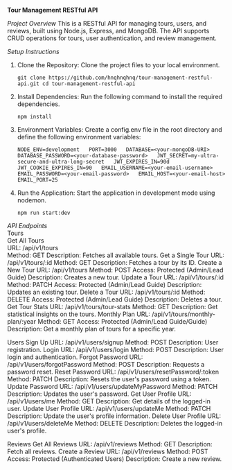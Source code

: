**Tour Management RESTful API**

*Project Overview*
This is a RESTful API for managing tours, users, and reviews, built using Node.js, Express, and MongoDB. The API supports CRUD operations for tours, user authentication, and review management.

*Setup Instructions*
1) Clone the Repository: Clone the project files to your local environment.
   
   ``
   git clone https://github.com/hnqhnqhnq/tour-management-restful-api.git
   cd tour-management-restful-api
   ``
   
2) Install Dependencies: Run the following command to install the required dependencies.
   
   ``
   npm install
   ``
   
3) Environment Variables: Create a config.env file in the root directory and define the following environment variables:
   
   ``
   NODE_ENV=development  
   PORT=3000  
   DATABASE=<your-mongoDB-URI>  
   DATABASE_PASSWORD=<your-database-password>  
   JWT_SECRET=my-ultra-secure-and-ultra-long-secret  
   JWT_EXPIRES_IN=90d  
   JWT_COOKIE_EXPIRES_IN=90  
   EMAIL_USERNAME=<your-email-username>  
   EMAIL_PASSWORD=<your-email-password>  
   EMAIL_HOST=<your-email-host>  
   EMAIL_PORT=25  
   ``
   
6) Run the Application: Start the application in development mode using nodemon.
   
   ``
   npm run start:dev
   ``

*API Endpoints*  
Tours  
    Get All Tours  
        URL: /api/v1/tours  
        Method: GET
        Description: Fetches all available tours.
    Get a Single Tour
        URL: /api/v1/tours/:id
        Method: GET
        Description: Fetches a tour by its ID.
    Create a New Tour
        URL: /api/v1/tours
        Method: POST
        Access: Protected (Admin/Lead Guide)
        Description: Creates a new tour.
    Update a Tour
        URL: /api/v1/tours/:id
        Method: PATCH
        Access: Protected (Admin/Lead Guide)
        Description: Updates an existing tour.
    Delete a Tour
        URL: /api/v1/tours/:id
        Method: DELETE
        Access: Protected (Admin/Lead Guide)
        Description: Deletes a tour.
    Get Tour Stats
        URL: /api/v1/tours/tour-stats
        Method: GET
        Description: Get statistical insights on the tours.
    Monthly Plan
        URL: /api/v1/tours/monthly-plan/:year
        Method: GET
        Access: Protected (Admin/Lead Guide/Guide)
        Description: Get a monthly plan of tours for a specific year.

Users
    Sign Up
        URL: /api/v1/users/signup
        Method: POST
        Description: User registration.
    Login
        URL: /api/v1/users/login
        Method: POST
        Description: User login and authentication.
    Forgot Password
        URL: /api/v1/users/forgotPassword
        Method: POST
        Description: Requests a password reset.
    Reset Password
        URL: /api/v1/users/resetPassword/:token
        Method: PATCH
        Description: Resets the user's password using a token.
    Update Password
        URL: /api/v1/users/updateMyPassword
        Method: PATCH
        Description: Updates the user's password.
    Get User Profile
        URL: /api/v1/users/me
        Method: GET
        Description: Get details of the logged-in user.
    Update User Profile
        URL: /api/v1/users/updateMe
        Method: PATCH
        Description: Update the user's profile information.
    Delete User Profile
        URL: /api/v1/users/deleteMe
        Method: DELETE
        Description: Deletes the logged-in user's profile.

Reviews
    Get All Reviews
        URL: /api/v1/reviews
        Method: GET
        Description: Fetch all reviews.
    Create a Review
        URL: /api/v1/reviews
        Method: POST
        Access: Protected (Authenticated Users)
        Description: Create a new review.
